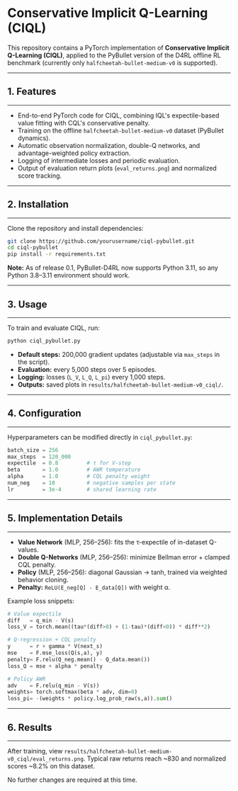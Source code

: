 # Conservative Implicit Q-Learning (CIQL)

This repository contains a PyTorch implementation of **Conservative Implicit Q-Learning (CIQL)**,
applied to the PyBullet version of the D4RL offline RL benchmark (currently only
`halfcheetah-bullet-medium-v0` is supported).

------------------------------------------------------------
## 1. Features
------------------------------------------------------------
- End-to-end PyTorch code for CIQL, combining IQL's expectile-based value fitting
  with CQL's conservative penalty.
- Training on the offline `halfcheetah-bullet-medium-v0` dataset (PyBullet dynamics).
- Automatic observation normalization, double-Q networks, and advantage-weighted policy extraction.
- Logging of intermediate losses and periodic evaluation.
- Output of evaluation return plots (`eval_returns.png`) and normalized score tracking.

------------------------------------------------------------
## 2. Installation
------------------------------------------------------------
Clone the repository and install dependencies:
```bash
git clone https://github.com/yourusername/ciql-pybullet.git
cd ciql-pybullet
pip install -r requirements.txt
```

**Note:** As of release 0.1, PyBullet-D4RL now supports Python 3.11, so any Python 3.8–3.11
environment should work.

------------------------------------------------------------
## 3. Usage
------------------------------------------------------------
To train and evaluate CIQL, run:
```bash
python ciql_pybullet.py
```
- **Default steps:** 200,000 gradient updates (adjustable via `max_steps` in the script).
- **Evaluation:** every 5,000 steps over 5 episodes.
- **Logging:** losses (`L_V`, `L_Q`, `L_pi`) every 1,000 steps.
- **Outputs:** saved plots in `results/halfcheetah-bullet-medium-v0_ciql/`.

------------------------------------------------------------
## 4. Configuration
------------------------------------------------------------
Hyperparameters can be modified directly in `ciql_pybullet.py`:
```python
batch_size = 256
max_steps  = 120_000
expectile  = 0.8         # τ for V-step
beta       = 1.0         # AWR temperature
alpha      = 1.0         # CQL penalty weight
num_neg    = 10          # negative samples per state
lr         = 3e-4        # shared learning rate
```

------------------------------------------------------------
## 5. Implementation Details
------------------------------------------------------------
- **Value Network** (MLP, 256–256): fits the τ-expectile of in-dataset Q-values.
- **Double Q-Networks** (MLP, 256–256): minimize Bellman error + clamped CQL penalty.
- **Policy** (MLP, 256–256): diagonal Gaussian → tanh, trained via weighted behavior cloning.
- **Penalty:** `ReLU(E_neg[Q] - E_data[Q])` with weight α.

Example loss snippets:
```python
# Value expectile
diff   = q_min - V(s)
loss_V = torch.mean((tau*(diff>0) + (1-tau)*(diff<0)) * diff**2)

# Q-regression + CQL penalty
y      = r + gamma * V(next_s)
mse    = F.mse_loss(Q(s,a), y)
penalty= F.relu(Q_neg.mean() - Q_data.mean())
loss_Q = mse + alpha * penalty

# Policy AWR
adv    = F.relu(q_min - V(s))
weights= torch.softmax(beta * adv, dim=0)
loss_pi= -(weights * policy.log_prob_raw(s,a)).sum()
```

------------------------------------------------------------
## 6. Results
------------------------------------------------------------
After training, view `results/halfcheetah-bullet-medium-v0_ciql/eval_returns.png`.
Typical raw returns reach ~830 and normalized scores ~8.2% on this dataset.

No further changes are required at this time.

